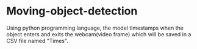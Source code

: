 # Moving-object-detection
Using python programming language, the model timestamps when the object enters and exits the webcam(video frame) which will be saved in a CSV file named "Times".
